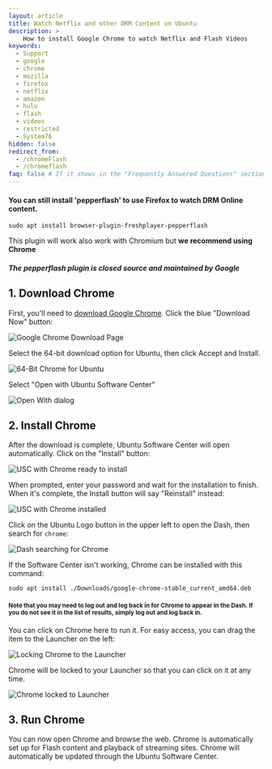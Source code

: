 ```yaml
---
layout: article
title: Watch Netflix and other DRM Content on Ubuntu
description: >
    How to install Google Chrome to watch Netflix and Flash Videos
keywords:
  - Support
  - google
  - chrome
  - mozilla
  - firefox
  - netflix
  - amazon
  - hulu
  - flash
  - videos
  - restricted
  - System76
hidden: false
redirect_from:
  - /chromeFlash
  - /chromeflash
faq: false # If it shows in the "Frequently Answered Questions" section
---
```



#### You can still install 'pepperflash' to use Firefox to watch  DRM Online content.

`sudo apt install browser-plugin-freshplayer-pepperflash`

This plugin will work also work with Chromium but <b> we recommend using Chrome </b>

##### The pepperflash plugin is closed source and maintained by Google

## 1. Download Chrome

First, you'll need to [download Google Chrome](https://www.google.com/chrome/). Click the blue "Download Now" button:

![Google Chrome Download Page](/images/onlineDRM/step1.png)

Select the 64-bit download option for Ubuntu, then click Accept and Install.

![64-Bit Chrome for Ubuntu](/images/onlineDRM/step2.png)

Select "Open with Ubuntu Software Center"

![Open With dialog](/images/onlineDRM/step3.png)


## 2. Install Chrome

After the download is complete, Ubuntu Software Center will open automatically. Click on the "Install" button:

![USC with Chrome ready to install](/images/onlineDRM/step4.png)

When prompted, enter your password and wait for the installation to finish. When it's complete, the Install button will say "Reinstall" instead:

![USC with Chrome installed](/images/onlineDRM/step5.png)

Click on the Ubuntu Logo button in the upper left to open the Dash, then search for `chrome`:

![Dash searching for Chrome](/images/onlineDRM/step6.png)

If the Software Center isn't working, Chrome can be installed with this command:

`sudo apt install ./Downloads/google-chrome-stable_current_amd64.deb`

#### <small>Note that you may need to log out and log back in for Chrome to appear in the Dash. If you do not see it in the list of results, simply log out and log back in.</small>

You can click on Chrome here to run it. For easy access, you can drag the item to the Launcher on the left:

![Locking Chrome to the Launcher](/images/onlineDRM/step7.png)

Chrome will be locked to your Launcher so that you can click on it at any time.

![Chrome locked to Launcher](/images/onlineDRM/step8.png)


## 3. Run Chrome

You can now open Chrome and browse the web. Chrome is automatically set up for Flash content and playback of streaming sites. Chrome will automatically be updated through the Ubuntu Software Center.
